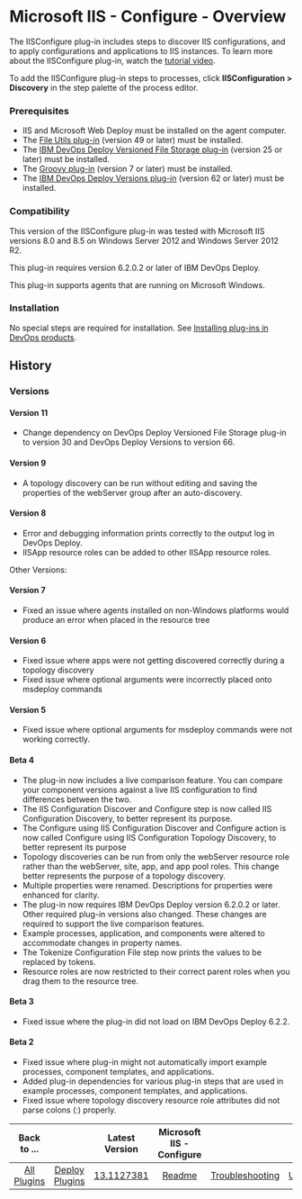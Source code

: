 
# Microsoft IIS - Configure - Overview

The IISConfigure plug-in includes steps to discover IIS configurations, and to apply configurations and applications to IIS instances. To learn more about the IISConfigure plug-in, watch the [tutorial video](https://www.youtube.com/embed/XaJbWQQMRR0).

To add the IISConfigure plug-in steps to processes, click **IISConfiguration > Discovery** in the step palette of the process editor.

### Prerequisites

* IIS and Microsoft Web Deploy must be installed on the agent computer.
* The [File Utils plug-in](https://urbancode.github.io/IBM-UCx-PLUGIN-DOCS/UCD/FileUtils/) (version 49 or later) must be installed.
* The [IBM DevOps Deploy Versioned File Storage plug-in](https://urbancode.github.io/IBM-UCx-PLUGIN-DOCS/UCD/UrbancodeVFS/) (version 25 or later) must be installed.
* The [Groovy plug-in](https://urbancode.github.io/IBM-UCx-PLUGIN-DOCS/UCD/Groovy/) (version 7 or later) must be installed.
* The [IBM DevOps Deploy Versions plug-in](https://urbancode.github.io/IBM-UCx-PLUGIN-DOCS/UCD/uDeploy-Version/) (version 62 or later) must be installed.

### Compatibility

This version of the IISConfigure plug-in was tested with Microsoft IIS versions 8.0 and 8.5 on Windows Server 2012 and Windows Server 2012 R2.

This plug-in requires version 6.2.0.2 or later of IBM DevOps Deploy.

This plug-in supports agents that are running on Microsoft Windows.

### Installation

No special steps are required for installation. See [Installing plug-ins in DevOps products](https://community.ibm.com/community/user/wasdevops/blogs/laurel-dickson-bull1/2022/06/13/install-plugins "Installing plug-ins in DevOps products").

## History

### Versions

#### Version 11

* Change dependency on DevOps Deploy Versioned File Storage plug-in to version 30 and DevOps Deploy Versions to version 66.

#### Version 9

* A topology discovery can be run without editing and saving the properties of the webServer group after an auto-discovery.

#### Version 8

* Error and debugging information prints correctly to the output log in DevOps Deploy.
* IISApp resource roles can be added to other IISApp resource roles.

Other Versions:

#### Version 7

* Fixed an issue where agents installed on non-Windows platforms would produce an error when placed in the resource tree

#### Version 6

* Fixed issue where apps were not getting discovered correctly during a topology discovery
* Fixed issue where optional arguments were incorrectly placed onto msdeploy commands

#### Version 5

* Fixed issue where optional arguments for msdeploy commands were not working correctly.

#### Beta 4

* The plug-in now includes a live comparison feature. You can compare your component versions against a live IIS configuration to find differences between the two.
* The IIS Configuration Discover and Configure step is now called IIS Configuration Discovery, to better represent its purpose.
* The Configure using IIS Configuration Discover and Configure action is now called Configure using IIS Configuration Topology Discovery, to better represent its purpose
* Topology discoveries can be run from only the webServer resource role rather than the webServer, site, app, and app pool roles. This change better represents the purpose of a topology discovery.
* Multiple properties were renamed. Descriptions for properties were enhanced for clarity.
* The plug-in now requires IBM DevOps Deploy version 6.2.0.2 or later. Other required plug-in versions also changed. These changes are required to support the live comparison features.
* Example processes, application, and components were altered to accommodate changes in property names.
* The Tokenize Configuration File step now prints the values to be replaced by tokens.
* Resource roles are now restricted to their correct parent roles when you drag them to the resource tree.

#### Beta 3

* Fixed issue where the plug-in did not load on IBM DevOps Deploy 6.2.2.

#### Beta 2

* Fixed issue where plug-in might not automatically import example processes, component templates, and applications.
* Added plug-in dependencies for various plug-in steps that are used in example processes, component templates, and applications.
* Fixed issue where topology discovery resource role attributes did not parse colons (:) properly.

|Back to ...||Latest Version|Microsoft IIS - Configure |||||
| :---: | :---: | :---: | :---: | :---: | :---: | :---: | :---: |
|[All Plugins](../../index.md)|[Deploy Plugins](../README.md)|[13.1127381](https://raw.githubusercontent.com/UrbanCode/IBM-UCD-PLUGINS/main/files/iis-configuration/ucd-IIS-Configuration-13.1127381.zip)|[Readme](README.md)|[Troubleshooting](troubleshooting.md)|[Usage](usage.md)|[Steps](steps.md)|[Downloads](downloads.md)|
